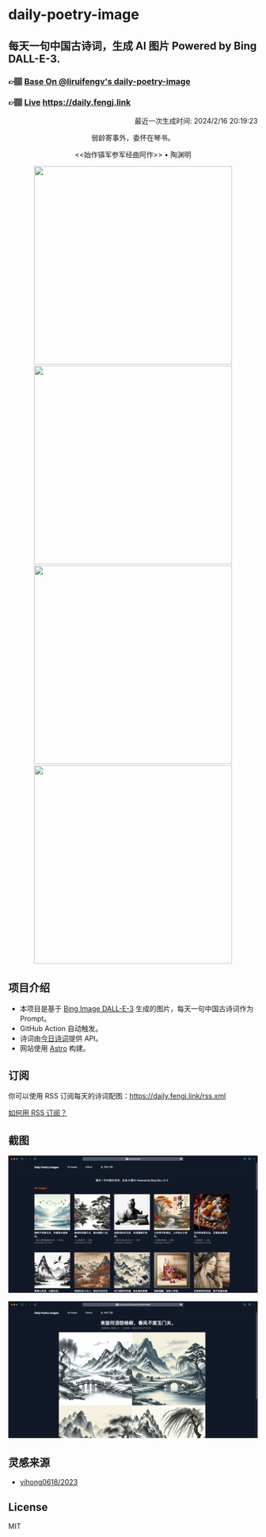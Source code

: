 
# daily-poetry-image

## 每天一句中国古诗词，生成 AI 图片 Powered by Bing DALL-E-3.

### 👉🏽 [Base On @liruifengv's daily-poetry-image](https://github.com/liruifengv/daily-poetry-image)

### 👉🏽 [Live](https://daily.fengj.link) https://daily.fengj.link

<p align="right">
  最近一次生成时间: 2024/2/16 20:19:23
</p>
<p align="center">
弱龄寄事外，委怀在琴书。
</p>
<p align="center">
<<始作镇军参军经曲阿作>> • 陶渊明
</p>
<p align="center">
<img src="https://tse4.mm.bing.net/th/id/OIG4.gr85l76c5OvLMHsB4n57" height="400" width="400" />
<img src="https://tse3.mm.bing.net/th/id/OIG4.eVOrLbcfwaA_0h0.TJ4." height="400" width="400" />
<img src="https://tse1.mm.bing.net/th/id/OIG4.8h1V1y15rmWbotwC.I5q" height="400" width="400" />
<img src="https://tse3.mm.bing.net/th/id/OIG4.qr8jHQ.7ZvoyF4qI714B" height="400" width="400" />
</p>

## 项目介绍

-   本项目是基于 [Bing Image DALL-E-3](https://www.bing.com/images/create) 生成的图片，每天一句中国古诗词作为 Prompt。
-   GitHub Action 自动触发。
-   诗词由[今日诗词](https://www.jinrishici.com/)提供 API。
-   网站使用 [Astro](https://astro.build) 构建。

## 订阅

你可以使用 RSS 订阅每天的诗词配图：https://daily.fengj.link/rss.xml

[如何用 RSS 订阅？](https://zhuanlan.zhihu.com/p/55026716)

## 截图

![图片列表](./screenshots/Snipaste_2023-12-28_21-00-26.png)

![图片详情](./screenshots/Snipaste_2023-12-28_21-00-53.png)

## 灵感来源

-   [yihong0618/2023](https://github.com/yihong0618/2023)

## License

MIT
